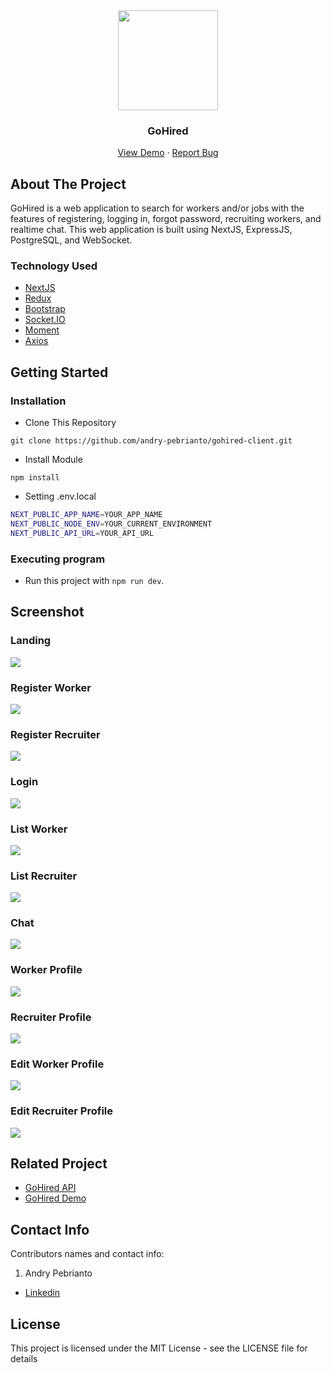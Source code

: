 <div align="center">
  <img src="./readme/logo.jpeg" width="160px" height="160px" />
</div>
<h3 align="center">GoHired</h3>
<p align="center">
  <a href="https://gohired.vercel.app/">View Demo</a>
  ·
  <a href="https://github.com/andry-pebrianto/gohired-client/issues">Report Bug</a>
</p>

<!-- ABOUT THE PROJECT -->
## About The Project

GoHired is a web application to search for workers and/or jobs with the features of registering, logging in, forgot password, recruiting workers, and realtime chat. This web application is built using NextJS, ExpressJS, PostgreSQL, and WebSocket.

### Technology Used
- [NextJS](https://nextjs.org/)
- [Redux](https://redux.js.org/)
- [Bootstrap](https://getbootstrap.com/)
- [Socket.IO](https://socket.io/)
- [Moment](https://momentjs.com/)
- [Axios](https://github.com/axios/axios)

<!-- GETTING STARTED -->
## Getting Started

### Installation
- Clone This Repository

`git clone https://github.com/andry-pebrianto/gohired-client.git`

- Install Module

`npm install`

- Setting .env.local

```bash
NEXT_PUBLIC_APP_NAME=YOUR_APP_NAME
NEXT_PUBLIC_NODE_ENV=YOUR_CURRENT_ENVIRONMENT
NEXT_PUBLIC_API_URL=YOUR_API_URL
```

### Executing program

- Run this project with `npm run dev`.

<!-- SCREENSHOT -->
## Screenshot

### Landing
<img src="./readme/1. ss-landing.png" />

### Register Worker
<img src="./readme/2. ss-register-worker.jpg" />

### Register Recruiter
<img src="./readme/3. ss-register-recruiter.jpg" />

### Login
<img src="./readme/4. ss-login.jpg" />

### List Worker
<img src="./readme/5. ss-list-worker.jpg" />

### List Recruiter
<img src="./readme/6. ss-list-recruiter.jpg" />

### Chat
<img src="./readme/7. ss-chat.jpg" />

### Worker Profile
<img src="./readme/8. ss-profile-worker.jpg" />

### Recruiter Profile
<img src="./readme/9. ss-profile-recruiter.jpg" />

### Edit Worker Profile
<img src="./readme/10. ss-edit-profile-worker.jpg" />

### Edit Recruiter Profile
<img src="./readme/11. ss-edit-profile-recruiter.jpg" />

<!-- RELATED PROJECT -->
## Related Project

- [GoHired API](https://github.com/andry-pebrianto/gohired-api)
- [GoHired Demo](https://gohired.vercel.app/)

<!-- CONTACT INFO -->
## Contact Info

Contributors names and contact info:

1. Andry Pebrianto

- [Linkedin](https://www.linkedin.com/in/andry-pebrianto)

## License

This project is licensed under the MIT License - see the LICENSE file for details
